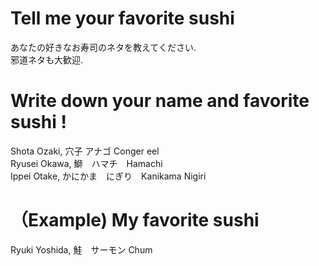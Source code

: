 # Tell me your favorite sushi
あなたの好きなお寿司のネタを教えてください.</br>
邪道ネタも大歓迎.</br>

# Write down your name and favorite sushi !
Shota Ozaki, 穴子 アナゴ Conger eel</br>
Ryusei Okawa, 鰤　ハマチ　Hamachi</br>
Ippei Otake, かにかま　にぎり　Kanikama Nigiri</br>

# （Example) My favorite sushi
Ryuki Yoshida, 鮭　サーモン Chum</br>

